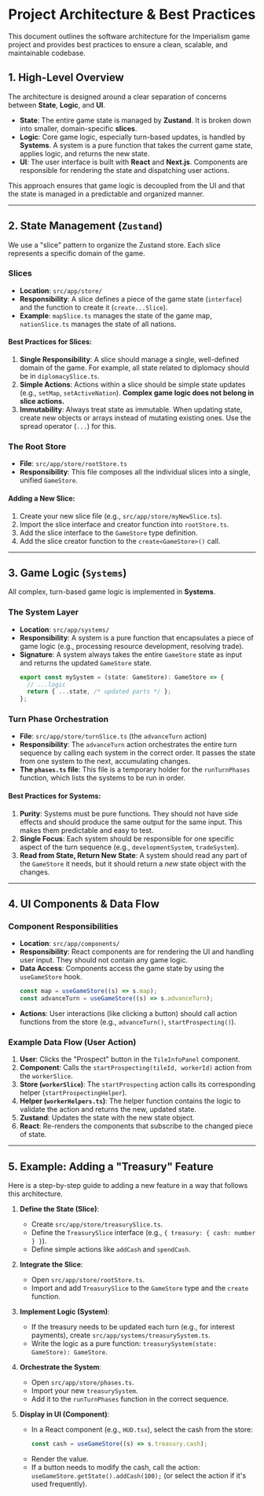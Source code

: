 # Project Architecture & Best Practices

This document outlines the software architecture for the Imperialism game project and provides best practices to ensure a clean, scalable, and maintainable codebase.

## 1. High-Level Overview

The architecture is designed around a clear separation of concerns between **State**, **Logic**, and **UI**.

-   **State**: The entire game state is managed by **Zustand**. It is broken down into smaller, domain-specific **slices**.
-   **Logic**: Core game logic, especially turn-based updates, is handled by **Systems**. A system is a pure function that takes the current game state, applies logic, and returns the new state.
-   **UI**: The user interface is built with **React** and **Next.js**. Components are responsible for rendering the state and dispatching user actions.

This approach ensures that game logic is decoupled from the UI and that the state is managed in a predictable and organized manner.

---

## 2. State Management (`Zustand`)

We use a "slice" pattern to organize the Zustand store. Each slice represents a specific domain of the game.

### Slices

-   **Location**: `src/app/store/`
-   **Responsibility**: A slice defines a piece of the game state (`interface`) and the function to create it (`create...Slice`).
-   **Example**: `mapSlice.ts` manages the state of the game map, `nationSlice.ts` manages the state of all nations.

#### **Best Practices for Slices:**

1.  **Single Responsibility**: A slice should manage a single, well-defined domain of the game. For example, all state related to diplomacy should be in `diplomacySlice.ts`.
2.  **Simple Actions**: Actions within a slice should be simple state updates (e.g., `setMap`, `setActiveNation`). **Complex game logic does not belong in slice actions.**
3.  **Immutability**: Always treat state as immutable. When updating state, create new objects or arrays instead of mutating existing ones. Use the spread operator (`...`) for this.

### The Root Store

-   **File**: `src/app/store/rootStore.ts`
-   **Responsibility**: This file composes all the individual slices into a single, unified `GameStore`.

#### **Adding a New Slice:**

1.  Create your new slice file (e.g., `src/app/store/myNewSlice.ts`).
2.  Import the slice interface and creator function into `rootStore.ts`.
3.  Add the slice interface to the `GameStore` type definition.
4.  Add the slice creator function to the `create<GameStore>()` call.

---

## 3. Game Logic (`Systems`)

All complex, turn-based game logic is implemented in **Systems**.

### The System Layer

-   **Location**: `src/app/systems/`
-   **Responsibility**: A system is a pure function that encapsulates a piece of game logic (e.g., processing resource development, resolving trade).
-   **Signature**: A system always takes the entire `GameStore` state as input and returns the updated `GameStore` state.
    ```typescript
    export const mySystem = (state: GameStore): GameStore => {
      // ...logic
      return { ...state, /* updated parts */ };
    };
    ```

### Turn Phase Orchestration

-   **File**: `src/app/store/turnSlice.ts` (the `advanceTurn` action)
-   **Responsibility**: The `advanceTurn` action orchestrates the entire turn sequence by calling each system in the correct order. It passes the state from one system to the next, accumulating changes.
-   **The `phases.ts` file**: This file is a temporary holder for the `runTurnPhases` function, which lists the systems to be run in order.

#### **Best Practices for Systems:**

1.  **Purity**: Systems must be pure functions. They should not have side effects and should produce the same output for the same input. This makes them predictable and easy to test.
2.  **Single Focus**: Each system should be responsible for one specific aspect of the turn sequence (e.g., `developmentSystem`, `tradeSystem`).
3.  **Read from State, Return New State**: A system should read any part of the `GameStore` it needs, but it should return a *new* state object with the changes.

---

## 4. UI Components & Data Flow

### Component Responsibilities

-   **Location**: `src/app/components/`
-   **Responsibility**: React components are for rendering the UI and handling user input. They should not contain any game logic.
-   **Data Access**: Components access the game state by using the `useGameStore` hook.
    ```typescript
    const map = useGameStore((s) => s.map);
    const advanceTurn = useGameStore((s) => s.advanceTurn);
    ```
-   **Actions**: User interactions (like clicking a button) should call action functions from the store (e.g., `advanceTurn()`, `startProspecting()`).

### Example Data Flow (User Action)

1.  **User**: Clicks the "Prospect" button in the `TileInfoPanel` component.
2.  **Component**: Calls the `startProspecting(tileId, workerId)` action from the `workerSlice`.
3.  **Store (`workerSlice`)**: The `startProspecting` action calls its corresponding helper (`startProspectingHelper`).
4.  **Helper (`workerHelpers.ts`)**: The helper function contains the logic to validate the action and returns the new, updated state.
5.  **Zustand**: Updates the state with the new state object.
6.  **React**: Re-renders the components that subscribe to the changed piece of state.

---

## 5. Example: Adding a "Treasury" Feature

Here is a step-by-step guide to adding a new feature in a way that follows this architecture.

1.  **Define the State (Slice)**:
    -   Create `src/app/store/treasurySlice.ts`.
    -   Define the `TreasurySlice` interface (e.g., `{ treasury: { cash: number } }`).
    -   Define simple actions like `addCash` and `spendCash`.

2.  **Integrate the Slice**:
    -   Open `src/app/store/rootStore.ts`.
    -   Import and add `TreasurySlice` to the `GameStore` type and the `create` function.

3.  **Implement Logic (System)**:
    -   If the treasury needs to be updated each turn (e.g., for interest payments), create `src/app/systems/treasurySystem.ts`.
    -   Write the logic as a pure function: `treasurySystem(state: GameStore): GameStore`.

4.  **Orchestrate the System**:
    -   Open `src/app/store/phases.ts`.
    -   Import your new `treasurySystem`.
    -   Add it to the `runTurnPhases` function in the correct sequence.

5.  **Display in UI (Component)**:
    -   In a React component (e.g., `HUD.tsx`), select the cash from the store:
        ```typescript
        const cash = useGameStore((s) => s.treasury.cash);
        ```
    -   Render the value.
    -   If a button needs to modify the cash, call the action: `useGameStore.getState().addCash(100);` (or select the action if it's used frequently).